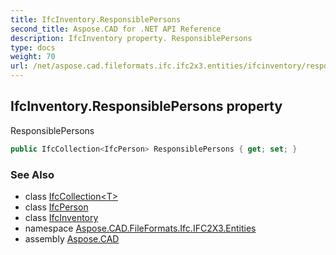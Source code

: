 ```yaml
---
title: IfcInventory.ResponsiblePersons
second_title: Aspose.CAD for .NET API Reference
description: IfcInventory property. ResponsiblePersons
type: docs
weight: 70
url: /net/aspose.cad.fileformats.ifc.ifc2x3.entities/ifcinventory/responsiblepersons/
---
```

## IfcInventory.ResponsiblePersons property

ResponsiblePersons

```csharp
public IfcCollection<IfcPerson> ResponsiblePersons { get; set; }
```

### See Also

* class [IfcCollection&lt;T&gt;](../../../aspose.cad.fileformats.ifc/ifccollection-1/)
* class [IfcPerson](../../ifcperson/)
* class [IfcInventory](../)
* namespace [Aspose.CAD.FileFormats.Ifc.IFC2X3.Entities](../../ifcinventory/)
* assembly [Aspose.CAD](../../../)


